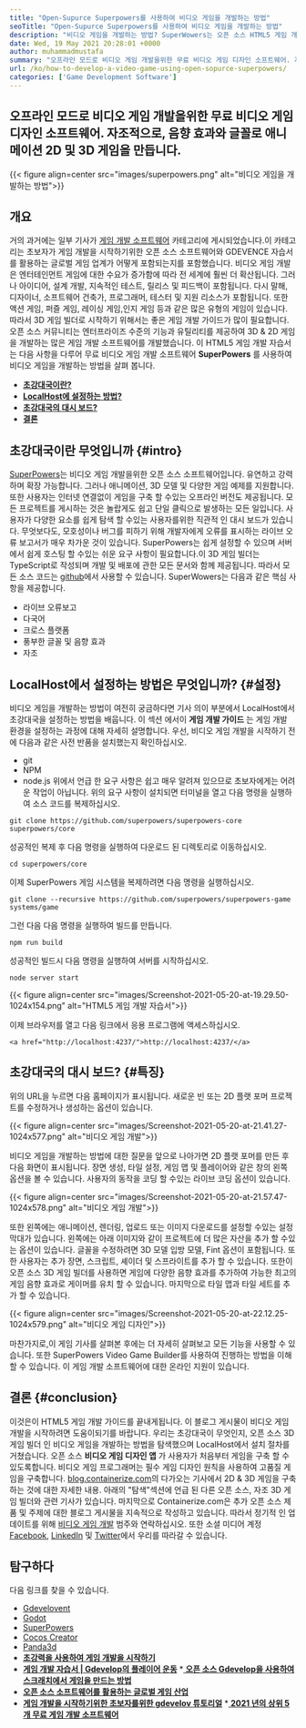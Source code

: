 ```yaml
---
title: "Open-Supurce Superpowers를 사용하여 비디오 게임을 개발하는 방법" 
seoTitle: "Open-Supurce Superpowers를 사용하여 비디오 게임을 개발하는 방법" 
description: "비디오 게임을 개발하는 방법? SuperWowers는 오픈 소스 HTML5 게임 개발입니다. 크로스 플랫폼이며 사용자가 애니메이션 2D 및 3D 게임을 구축 할 수 있습니다." 
date: Wed, 19 May 2021 20:28:01 +0000
author: muhammadmustafa
summary: "오프라인 모드로 비디오 게임 개발을위한 무료 비디오 게임 디자인 소프트웨어. 자체 주최자, 애니메이션 2D & amp를 만듭니다. 음향 효과와 글꼴이있는 3D 게임." 
url: /ko/how-to-develop-a-video-game-using-open-sopurce-superpowers/
categories: ['Game Development Software']
---
```


## 오프라인 모드로 비디오 게임 개발을위한 무료 비디오 게임 디자인 소프트웨어. 자조적으로, 음향 효과와 글꼴로 애니메이션 2D 및 3D 게임을 만듭니다.

{{< figure align=center src="images/superpowers.png" alt="비디오 게임을 개발하는 방법">}}


## 개요
거의 과거에는 일부 기사가 [게임 개발 소프트웨어][1] 카테고리에 게시되었습니다.이 카테고리는 초보자가 게임 개발을 시작하기위한 오픈 소스 소프트웨어와 GDEVENCE 자습서를 활용하는 글로벌 게임 업계가 어떻게 포함되는지를 포함했습니다. 비디오 게임 개발은 엔터테인먼트 게임에 대한 수요가 증가함에 따라 전 세계에 훨씬 더 확산됩니다. 그러나 아이디어, 설계 개발, 지속적인 테스트, 릴리스 및 피드백이 포함됩니다. 다시 말해, 디자이너, 소프트웨어 건축가, 프로그래머, 테스터 및 지원 리소스가 포함됩니다. 또한 액션 게임, 퍼즐 게임, 레이싱 게임,인지 게임 등과 같은 많은 유형의 게임이 있습니다.
따라서 3D 게임 빌더로 시작하기 위해서는 좋은 게임 개발 가이드가 많이 필요합니다. 오픈 소스 커뮤니티는 엔터프라이즈 수준의 기능과 유틸리티를 제공하여 3D & 2D 게임을 개발하는 많은 게임 개발 소프트웨어를 개발했습니다. 이 HTML5 게임 개발 자습서는 다음 사항을 다루어 무료 비디오 게임 개발 소프트웨어  **SuperPowers** 를 사용하여 비디오 게임을 개발하는 방법을 살펴 봅니다.
  * **[초강대국이란?][2]**
  * **[LocalHost에 설정하는 방법?][3]**
  * **[초강대국의 대시 보드?][4]**
  * **[결론][5]**

## 초강대국이란 무엇입니까   {#intro}
[SuperPowers][6]는 비디오 게임 개발을위한 오픈 소스 소프트웨어입니다. 유연하고 강력하며 확장 가능합니다. 그러나 애니메이션, 3D 모델 및 다양한 게임 예제를 지원합니다. 또한 사용자는 인터넷 연결없이 게임을 구축 할 수있는 오프라인 버전도 제공됩니다. 모든 프로젝트를 게시하는 것은 놀랍게도 쉽고 단일 클릭으로 발생하는 모든 일입니다. 사용자가 다양한 요소를 쉽게 탐색 할 수있는 사용자를위한 직관적 인 대시 보드가 있습니다. 무엇보다도, 모호성이나 버그를 피하기 위해 개발자에게 오류를 표시하는 라이브 오류 보고서가 매우 차가운 것이 있습니다. SuperPowers는 쉽게 설정할 수 있으며 서버에서 쉽게 호스팅 할 수있는 쉬운 요구 사항이 필요합니다.이 3D 게임 빌더는 TypeScript로 작성되며 개발 및 배포에 관한 모든 문서와 함께 제공됩니다. 따라서 모든 소스 코드는 [github][7]에서 사용할 수 있습니다.
SuperWowers는 다음과 같은 핵심 사항을 제공합니다.
  * 라이브 오류보고
  * 다국어
  * 크로스 플랫폼
  * 풍부한 글꼴 및 음향 효과
  * 자조

## LocalHost에서 설정하는 방법은 무엇입니까?   {#설정}
비디오 게임을 개발하는 방법이 여전히 궁금하다면 기사 의이 부분에서 LocalHost에서 초강대국을 설정하는 방법을 배웁니다. 이 섹션 에서이  **게임 개발 가이드** 는 게임 개발 환경을 설정하는 과정에 대해 자세히 설명합니다.
우선, 비디오 게임 개발을 시작하기 전에 다음과 같은 사전 반품을 설치했는지 확인하십시오.
  * git
  * NPM
  * node.js
위에서 언급 한 요구 사항은 쉽고 매우 알려져 있으므로 초보자에게는 어려운 작업이 아닙니다. 위의 요구 사항이 설치되면 터미널을 열고 다음 명령을 실행하여 소스 코드를 복제하십시오.
```
git clone https://github.com/superpowers/superpowers-core superpowers/core
```
성공적인 복제 후 다음 명령을 실행하여 다운로드 된 디렉토리로 이동하십시오.
```
cd superpowers/core
```
이제 SuperPowers 게임 시스템을 복제하려면 다음 명령을 실행하십시오.
```
git clone --recursive https://github.com/superpowers/superpowers-game systems/game
```
그런 다음 다음 명령을 실행하여 빌드를 만듭니다.
```
npm run build
```
성공적인 빌드시 다음 명령을 실행하여 서버를 시작하십시오.
```
node server start
```

{{< figure align=center src="images/Screenshot-2021-05-20-at-19.29.50-1024x154.png" alt="HTML5 게임 개발 자습서">}}

이제 브라우저를 열고 다음 링크에서 응용 프로그램에 액세스하십시오.
```
<a href="http://localhost:4237/">http://localhost:4237/</a>
```

## 초강대국의 대시 보드?   {#특징}
위의 URL을 누르면 다음 홈페이지가 표시됩니다. 새로운 빈 또는 2D 플랫 포머 프로젝트를 수정하거나 생성하는 옵션이 있습니다.

{{< figure align=center src="images/Screenshot-2021-05-20-at-21.41.27-1024x577.png" alt="비디오 게임 개발">}}

비디오 게임을 개발하는 방법에 대한 질문을 앞으로 나아가면 2D 플랫 포머를 만든 후 다음 화면이 표시됩니다. 장면 생성, 타일 설정, 게임 맵 및 플레이어와 같은 창의 왼쪽 옵션을 볼 수 있습니다. 사용자의 동작을 코딩 할 수있는 라이브 코딩 옵션이 있습니다.

{{< figure align=center src="images/Screenshot-2021-05-20-at-21.57.47-1024x578.png" alt="비디오 게임 개발">}}

또한 왼쪽에는 애니메이션, 렌더링, 업로드 또는 이미지 다운로드를 설정할 수있는 설정 막대가 있습니다. 왼쪽에는 아래 이미지와 같이 프로젝트에 더 많은 자산을 추가 할 수있는 옵션이 있습니다. 글꼴을 수정하려면 3D 모델 입방 모델, Fint 옵션이 포함됩니다. 또한 사용자는 추가 장면, 스크립트, 셰이더 및 스프라이트를 추가 할 수 있습니다. 또한이 오픈 소스 3D 게임 빌더를 사용하면 게임에 다양한 음향 효과를 추가하여 가능한 최고의 게임 음향 효과로 게이머를 유치 할 수 있습니다. 마지막으로 타일 맵과 타일 세트를 추가 할 수 있습니다.

{{< figure align=center src="images/Screenshot-2021-05-20-at-22.12.25-1024x579.png" alt="비디오 게임 디자인">}}

마찬가지로,이 게임 기사를 살펴본 후에는 더 자세히 살펴보고 모든 기능을 사용할 수 있습니다. 또한 SuperPowers Video Game Builder를 사용하여 진행하는 방법을 이해할 수 있습니다. 이 게임 개발 소프트웨어에 대한 온라인 지원이 있습니다.

##  **결론** {#conclusion}
이것은이 HTML5 게임 개발 가이드를 끝내게됩니다. 이 블로그 게시물이 비디오 게임 개발을 시작하려면 도움이되기를 바랍니다. 우리는 초강대국이 무엇인지, 오픈 소스 3D 게임 빌더 인 비디오 게임을 개발하는 방법을 탐색했으며 LocalHost에서 설치 절차를 거쳤습니다. 오픈 소스  **비디오 게임 디자인 앱** 가 사용자가 처음부터 게임을 구축 할 수 있도록합니다. 비디오 게임 프로그래머는 필수 게임 디자인 원칙을 사용하여 고품질 게임을 구축합니다. [blog.containerize.com][8]의 다가오는 기사에서 2D & 3D 게임을 구축하는 것에 대한 자세한 내용. 아래의 "탐색"섹션에 언급 된 다른 오픈 소스, 자조 3D 게임 빌더와 관련 기사가 있습니다.
마지막으로 Containerize.com은 추가 오픈 소스 제품 및 주제에 대한 블로그 게시물을 지속적으로 작성하고 있습니다. 따라서 정기적 인 업데이트를 위해 [비디오 게임 개발][9][][10] 범주와 연락하십시오. 또한 소셜 미디어 계정 [Facebook][11], [LinkedIn][12] 및 [Twitter][13]에서 우리를 따라갈 수 있습니다.

## 탐구하다
다음 링크를 찾을 수 있습니다.
  * [][14][Gdevelovent][14]
  * [][14][Godot][15]
  * [][14][SuperPowers][6]
  * [][14][Cocos Creator][16]
  * [][14][Panda3d][17]
  * **[초강력을 사용하여 게임 개발을 시작하기][18]**
  * **[게임 개발 자습서 | Gdevelop의 플레이어 운동][19]**
  *[ **오픈 소스 Gdevelop을 사용하여 스크래치에서 게임을 만드는 방법** ][20]
  * **[오픈 소스 소프트웨어를 활용하는 글로벌 게임 산업][21]**
  * **[게임 개발을 시작하기위한 초보자를위한 gdevelov 튜토리얼][22]**
  *[ **2021 년의 상위 5 개 무료 게임 개발 소프트웨어** ][23]

  
[1]: https://blog.containerize.com/category/game-development-software/
[2]: #intro
[3]: #setup
[4]: #features
[5]: #Conclusion
[6]: https://products.containerize.com/game-development-software/superpowers/
[7]: https://github.com/superpowers/superpowers-core
[8]: https://blog.containerize.com/
[9]: https://products.containerize.com/game-development-software/
[10]: https://products.containerize.com/business-intelligence/
[11]: https://web.facebook.com/containerize
[12]: https://www.linkedin.com/company/containerize/
[13]: https://twitter.com/containerize_co
[14]: https://products.containerize.com/game-development-software/gdevelop/
[15]: https://products.containerize.com/game-development-software/godot/
[16]: https://products.containerize.com/game-development-software/cocos-creator/
[17]: https://products.containerize.com/game-development-software/panda3d/
[18]: https://blog.containerize.com/game-development-software/superpowers-animation-getting-started-with-game-development/
[19]: https://blog.containerize.com/game-development-software/game-development-tutorial-player-movement-in-gdevelop/
[20]: https://blog.containerize.com/game-development-software/how-to-make-a-game-on-scratch-using-open-source-gdevelop/
[21]: https://blog.containerize.com/game-development-software/how-global-gaming-market-leveraging-open-source-software/
[22]: https://blog.containerize.com/game-development-software/game-development-tutorial-player-movement-in-gdevelop/
[23]: https://blog.containerize.com/game-development-software/top-5-free-game-development-software-in-the-year-2021/
